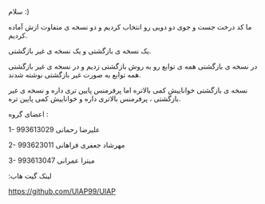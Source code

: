 سلام :)

ما کد درخت جست و جوی دو دویی رو انتخاب کردیم و دو نسخه ی متفاوت ازش آماده کردیم.

یک نسخه ی بازگشتی و یک نسخه ی غیر بازگشتی.

در نسخه ی بازگشتی همه ی توابع رو به روش بازگشتی زدیم و در نسخه ی غیر بازگشتی همه توابع به صورت غیر بازگشتی نوشته شدند.

نسخه ی بازگشتی خواناییش کمی بالاتره اما پرفرمنس پایین تری داره و نسخه ی غیر بازگشتی ، پرفرمنس بالاتری داره و خواناییش کمی پایین تره.

اعضای گروه :

1- علیرضا رحمانی 993613029

2- مهرشاد جعفری فراهانی 993623011

3- میترا عمرانی 993613047

:لینک گیت هاب
 
https://github.com/UIAP99/UIAP
